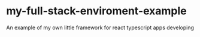 # my-full-stack-enviroment-example
An example of my own little framework for react typescript apps developing
